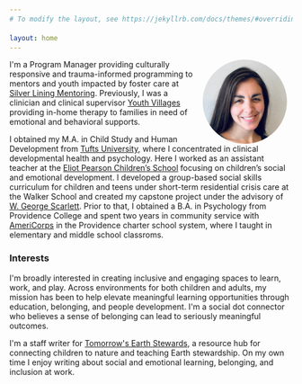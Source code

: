 ```yaml
---
# To modify the layout, see https://jekyllrb.com/docs/themes/#overriding-theme-defaults

layout: home
---
```


<img align='right' height='150' width='150' style="padding:0px 10px 0px 10px; border-radius: 50%" src="./assets/Leah.png"/>

I'm a Program Manager providing culturally responsive and trauma-informed programming to mentors and youth impacted by foster care at [Silver Lining Mentoring](https://www.silverliningmentoring.org/). Previously, I was a clinician and clinical supervisor [Youth Villages](https://www.youthvillages.org/) providing in-home therapy to families in need of emotional and behavioral supports.

I obtained my M.A. in Child Study and Human Development from [Tufts University](https://as.tufts.edu/epcshd/), where I concentrated in clinical developmental health and psychology. Here I worked as an assistant teacher at the [Eliot Pearson Children’s School](https://sites.tufts.edu/eliotpearsonchildrensschool/) focusing on children’s social and emotional development. I developed a group-based social skills curriculum for children and teens under short-term residential crisis care at the Walker School and created my capstone project under the advisory of [W. George Scarlett](). Prior to that, I obtained a B.A. in Psychology from Providence College and spent two years in community service with [AmeriCorps](https://www.nationalservice.gov/programs/americorps) in the Providence charter school system, where I taught in elementary and middle school classroms.

### Interests

I'm broadly interested in creating inclusive and engaging spaces to learn, work, and play. Across environments for both children and adults, my mission has been to help elevate meaningful learning opportunities through education, belonging, and people development. I'm a social dot connector who believes a sense of belonging can lead to seriously meaningful outcomes.

I'm a staff writer for [Tomorrow's Earth Stewards](https://sites.tufts.edu/earthstewards/), a resource hub for connecting children to nature and teaching Earth stewardship. On my own time I enjoy writing about social and emotional learning, belonging, and inclusion at work. 